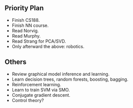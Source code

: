 ## Priority Plan

* Finish CS188.
* Finish NN course.
* Read Norvig.
* Read Murphy.
* Read Strang for PCA/SVD.
* Only afterward the above: robotics.

## Others

* Review graphical model inference and learning.
* Learn decision trees, random forests, boosting, bagging.
* Reinforcement learning.
* Learn to train SVM via SMO.
* Conjugate gradient descent.
* Control theory?
